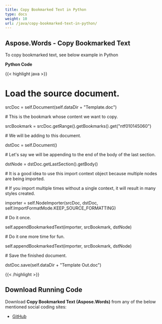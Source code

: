 ```yaml
---
title: Copy Bookmarked Text in Python
type: docs
weight: 10
url: /java/copy-bookmarked-text-in-python/
---
```


## **Aspose.Words - Copy Bookmarked Text**
To copy bookmarked text, see below example in Python

**Python Code**

{{< highlight java >}}

 # Load the source document.

srcDoc = self.Document(self.dataDir + "Template.doc")

\# This is the bookmark whose content we want to copy.

srcBookmark = srcDoc.getRange().getBookmarks().get("ntf010145060")

\# We will be adding to this document.

dstDoc = self.Document()

\# Let's say we will be appending to the end of the body of the last section.

dstNode = dstDoc.getLastSection().getBody()

\# It is a good idea to use this import context object because multiple nodes are being imported.

\# If you import multiple times without a single context, it will result in many styles created.

importer = self.NodeImporter(srcDoc, dstDoc, self.ImportFormatMode.KEEP_SOURCE_FORMATTING)

\# Do it once.

self.appendBookmarkedText(importer, srcBookmark, dstNode)

\# Do it one more time for fun.

self.appendBookmarkedText(importer, srcBookmark, dstNode)

\# Save the finished document.

dstDoc.save(self.dataDir + "Template Out.doc")

{{< /highlight >}}
## **Download Running Code**
Download **Copy Bookmarked Text (Aspose.Words)** from any of the below mentioned social coding sites:

- [GitHub](https://github.com/aspose-words/Aspose.Words-for-Java/blob/master/Plugins/Aspose_Words_Java_for_Python/tests/programmingwithdocuments/workingwithbookmarks/copybookmarkedtext/CopyBookmarkedText.py)
